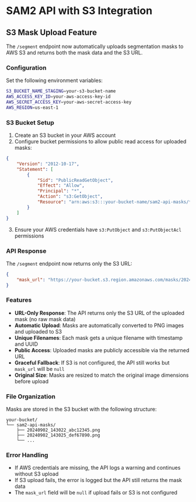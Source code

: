# SAM2 API with S3 Integration

## S3 Mask Upload Feature

The `/segment` endpoint now automatically uploads segmentation masks to AWS S3 and returns both the mask data and the S3 URL.

### Configuration

Set the following environment variables:

```bash
S3_BUCKET_NAME_STAGING=your-s3-bucket-name
AWS_ACCESS_KEY_ID=your-aws-access-key-id  
AWS_SECRET_ACCESS_KEY=your-aws-secret-access-key
AWS_REGION=us-east-1
```

### S3 Bucket Setup

1. Create an S3 bucket in your AWS account
2. Configure bucket permissions to allow public read access for uploaded masks:

```json
{
    "Version": "2012-10-17",
    "Statement": [
        {
            "Sid": "PublicReadGetObject",
            "Effect": "Allow",
            "Principal": "*",
            "Action": "s3:GetObject",
            "Resource": "arn:aws:s3:::your-bucket-name/sam2-api-masks/*"
        }
    ]
}
```

3. Ensure your AWS credentials have `s3:PutObject` and `s3:PutObjectAcl` permissions

### API Response

The `/segment` endpoint now returns only the S3 URL:

```json
{
    "mask_url": "https://your-bucket.s3.region.amazonaws.com/masks/20240902_143022_abc12345.png"
}
```

### Features

- **URL-Only Response**: The API returns only the S3 URL of the uploaded mask (no raw mask data)
- **Automatic Upload**: Masks are automatically converted to PNG images and uploaded to S3
- **Unique Filenames**: Each mask gets a unique filename with timestamp and UUID
- **Public Access**: Uploaded masks are publicly accessible via the returned URL
- **Graceful Fallback**: If S3 is not configured, the API still works but `mask_url` will be `null`
- **Original Size**: Masks are resized to match the original image dimensions before upload

### File Organization

Masks are stored in the S3 bucket with the following structure:
```
your-bucket/
└── sam2-api-masks/
    ├── 20240902_143022_abc12345.png
    ├── 20240902_143025_def67890.png
    └── ...
```

### Error Handling

- If AWS credentials are missing, the API logs a warning and continues without S3 upload
- If S3 upload fails, the error is logged but the API still returns the mask data
- The `mask_url` field will be `null` if upload fails or S3 is not configured
